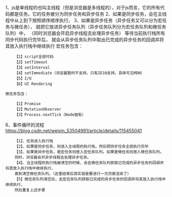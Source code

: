1、js是单线程的也叫主线程（但是浏览器是多线程的），对于js而言，它的所有代码都是任务。它的任务被分为同步任务和异步任务
2、如果是同步任务，会在主线程中从上到下按照顺序顺序执行，
3、如果是异步任务（异步任务又可以分为宏任务与微任务），
就把它放进异步任务队列（异步任务队列分为宏任务队列和微任务队列）中，
（同时浏览器会开启异步线程去处理异步任务）
等待当前执行栈所有同步代码执行完毕后，
就会从异步任务队列中取出已完成的异步任务的回调并将其放入执行栈中继续执行
    宏任务包含：
```
    【1】script全部代码
    【2】setTimeout
    【3】setInterval
    【4】setImmediate（浏览器暂时不支持，只有IE10支持，具体可见MDN）
    【5】I/O
    【6】UI Rendering
```
    微任务包含：
```
    【1】Promise
    【2】MutationObserver
    【3】Process.nextTick（Node独有）
```
6、事件循环的流程
https://blog.csdn.net/weixin_53504991/article/details/115455041
```
    【1】、任务进入执行栈
    【2】、如果是同步任务，则进入主线程的执行栈，然后把同步任务全部执行完毕
    【3】、如果是异步任务，是宏任务则放入宏任务队列。如果是微任务则放入微任务队列。
    同时，浏览器会开异步线程去处理异步任务。
    【4】、当主线程的执行栈被清空的时候，会去微任务队列获取已完成的异步任务的回调并将其放入执行栈中继续执行，
    直到清空微任务队列。（这里结束后其实就是要进行一次页面渲染了）
    【5】微任务队列清空后，去宏任务队列获取已完成的异步任务的回调并将其放入执行栈中继续执行，
    然后重复上述步骤
```